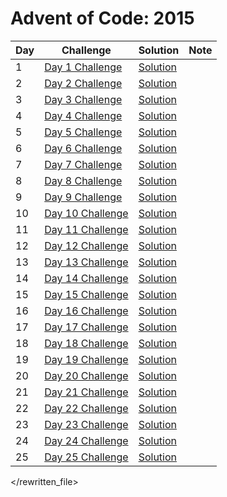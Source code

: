 # Advent of Code: 2015

| Day | Challenge | Solution | Note |
|-----|-----------|----------|------|
| 1   | [Day 1 Challenge](https://adventofcode.com/2015/day/1) | [Solution](#) |  |
| 2   | [Day 2 Challenge](https://adventofcode.com/2015/day/2) | [Solution](#) |  |
| 3   | [Day 3 Challenge](https://adventofcode.com/2015/day/3) | [Solution](#) |  |
| 4   | [Day 4 Challenge](https://adventofcode.com/2015/day/4) | [Solution](#) |  |
| 5   | [Day 5 Challenge](https://adventofcode.com/2015/day/5) | [Solution](#) |  |
| 6   | [Day 6 Challenge](https://adventofcode.com/2015/day/6) | [Solution](#) |  |
| 7   | [Day 7 Challenge](https://adventofcode.com/2015/day/7) | [Solution](#) |  |
| 8   | [Day 8 Challenge](https://adventofcode.com/2015/day/8) | [Solution](#) |  |
| 9   | [Day 9 Challenge](https://adventofcode.com/2015/day/9) | [Solution](#) |  |
| 10  | [Day 10 Challenge](https://adventofcode.com/2015/day/10) | [Solution](#) |  |
| 11  | [Day 11 Challenge](https://adventofcode.com/2015/day/11) | [Solution](#) |  |
| 12  | [Day 12 Challenge](https://adventofcode.com/2015/day/12) | [Solution](#) |  |
| 13  | [Day 13 Challenge](https://adventofcode.com/2015/day/13) | [Solution](#) |  |
| 14  | [Day 14 Challenge](https://adventofcode.com/2015/day/14) | [Solution](#) |  |
| 15  | [Day 15 Challenge](https://adventofcode.com/2015/day/15) | [Solution](#) |  |
| 16  | [Day 16 Challenge](https://adventofcode.com/2015/day/16) | [Solution](#) |  |
| 17  | [Day 17 Challenge](https://adventofcode.com/2015/day/17) | [Solution](#) |  |
| 18  | [Day 18 Challenge](https://adventofcode.com/2015/day/18) | [Solution](#) |  |
| 19  | [Day 19 Challenge](https://adventofcode.com/2015/day/19) | [Solution](#) |  |
| 20  | [Day 20 Challenge](https://adventofcode.com/2015/day/20) | [Solution](#) |  |
| 21  | [Day 21 Challenge](https://adventofcode.com/2015/day/21) | [Solution](#) |  |
| 22  | [Day 22 Challenge](https://adventofcode.com/2015/day/22) | [Solution](#) |  |
| 23  | [Day 23 Challenge](https://adventofcode.com/2015/day/23) | [Solution](#) |  |
| 24  | [Day 24 Challenge](https://adventofcode.com/2015/day/24) | [Solution](#) |  |
| 25  | [Day 25 Challenge](https://adventofcode.com/2015/day/25) | [Solution](#) |  |

</rewritten_file>
